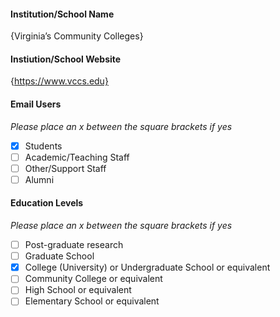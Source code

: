 #### Institution/School Name 
{Virginia’s Community Colleges}

#### Instiution/School Website
{https://www.vccs.edu}

#### Email Users

*Please place an x between the square brackets if yes*
- [x] Students
- [ ] Academic/Teaching Staff
- [ ] Other/Support Staff
- [ ] Alumni

#### Education Levels

*Please place an x between the square brackets if yes*

- [ ] Post-graduate research
- [ ] Graduate School
- [x] College (University) or Undergraduate School or equivalent
- [ ] Community College or equivalent
- [ ] High School or equivalent
- [ ] Elementary School or equivalent

